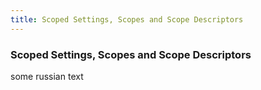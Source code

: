 ```yaml
---
title: Scoped Settings, Scopes and Scope Descriptors
---
```

### Scoped Settings, Scopes and Scope Descriptors

some russian text
